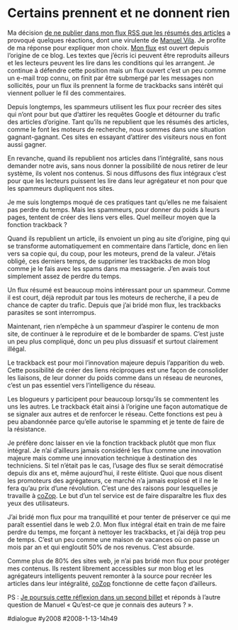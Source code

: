 # Certains prennent et ne donnent rien

Ma décision [de ne publier dans mon flux RSS que les résumés des articles](http://frenchblog.kindalab.com/) a provoqué quelques réactions, dont une virulente de [Manuel Vila](http://frenchblog.kindalab.com/). Je profite de ma réponse pour expliquer mon choix.
[Mon flux](../../page/flux) est ouvert depuis l’origine de ce blog. Les textes que j’écris ici peuvent être reproduits ailleurs et les lecteurs peuvent les lire dans les conditions qui les arrangent. Je continue à défendre cette position mais un flux ouvert c’est un peu comme un e-mail trop connu, on finit par être submergé par les messages non sollicités, pour un flux ils prennent la forme de trackbacks sans intérêt qui viennent polluer le fil des commentaires.

Depuis longtemps, les spammeurs utilisent les flux pour recréer des sites qui n’ont pour but que d’attirer les requêtes Google et détourner du trafic des articles d’origine. Tant qu’ils ne republient que les résumés des articles, comme le font les moteurs de recherche, nous sommes dans une situation gagnant-gagnant. Ces sites en essayant d’attirer des visiteurs nous en font aussi gagner.

En revanche, quand ils republient nos articles dans l’intégralité, sans nous demander notre avis, sans nous donner la possibilité de nous retirer de leur système, ils volent nos contenus. Si nous diffusons des flux intégraux c’est pour que les lecteurs puissent les lire dans leur agrégateur et non pour que les spammeurs dupliquent nos sites.

Je me suis longtemps moqué de ces pratiques tant qu’elles ne me faisaient pas perdre du temps. Mais les spammeurs, pour donner du poids à leurs pages, tentent de créer des liens vers elles. Quel meilleur moyen que la fonction trackback ?

Quand ils republient un article, ils envoient un ping au site d’origine, ping qui se transforme automatiquement en commentaire dans l’article, donc en lien vers sa copie qui, du coup, pour les moteurs, prend de la valeur. J’étais obligé, ces derniers temps, de supprimer les trackbacks de mon blog comme je le fais avec les spams dans ma messagerie. J’en avais tout simplement assez de perdre du temps.

Un flux résumé est beaucoup moins intéressant pour un spammeur. Comme il est court, déjà reproduit par tous les moteurs de recherche, il a peu de chance de capter du trafic. Depuis que j’ai bridé mon flux, les trackbacks parasites se sont interrompus.

Maintenant, rien n’empêche à un spammeur d’aspirer le contenu de mon site, de continuer à le reproduire et de le bombarder de spams. C’est juste un peu plus compliqué, donc un peu plus dissuasif et surtout clairement illégal.

Le trackback est pour moi l’innovation majeure depuis l’apparition du web. Cette possibilité de créer des liens réciproques est une façon de consolider les liaisons, de leur donner du poids comme dans un réseau de neurones, c’est un pas essentiel vers l’intelligence du réseau.

Les blogueurs y participent pour beaucoup lorsqu’ils se commentent les uns les autres. Le trackback était ainsi à l’origine une façon automatique de se signaler aux autres et de renforcer le réseau. Cette fonctions est peu à peu abandonnée parce qu’elle autorise le spamming et je tente de faire de la résistance.

Je préfère donc laisser en vie la fonction trackback plutôt que mon flux intégral. Je n’ai d’ailleurs jamais considéré les flux comme une innovation majeure mais comme une innovation technique à destination des techniciens. Si tel n’était pas le cas, l’usage des flux se serait démocratisé depuis dix ans et, même aujourd’hui, il reste élitiste. Quoi que nous disent les promoteurs des agrégateurs, ce marché n’a jamais explosé et il ne le fera qu’au prix d’une révolution. C’est une des raisons pour lesquelles je travaille à [coZop](http://cozop.com). Le but d’un tel service est de faire disparaître les flux des yeux des utilisateurs.

J’ai bridé mon flux pour ma tranquillité et pour tenter de préserver ce qui me paraît essentiel dans le web 2.0. Mon flux intégral était en train de me faire perdre du temps, me forçant à nettoyer les trackbacks, et j’ai déjà trop peu de temps. C’est un peu comme une maison de vacances où on passe un mois par an et qui engloutit 50% de nos revenus. C’est absurde.

Comme plus de 80% des sites web, je n’ai pas bridé mon flux pour protéger mes contenus. Ils restent librement accessibles sur mon blog et les agrégateurs intelligents peuvent remonter à la source pour recréer les articles dans leur intégralité, [coZop](http://cozop.com) fonctionne de cette façon d’ailleurs.

PS : [Je poursuis cette réflexion dans un second billet](qu%e2%80%99est-ce-que-je-connais-aux-auteurs.md) et réponds à l’autre question de Manuel « Qu’est-ce que je connais des auteurs ? ».

#dialogue #y2008 #2008-1-13-14h49
